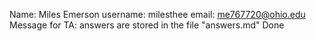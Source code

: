 Name: Miles Emerson
username: milesthee
email: me767720@ohio.edu
Message for TA: answers are stored in the file "answers.md"
Done